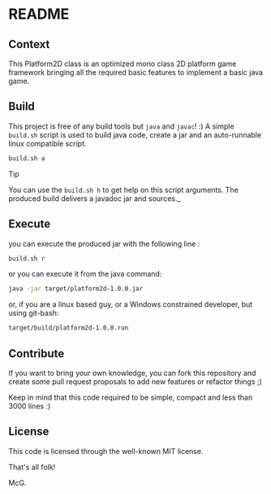 # README

## Context

This Platform2D class is an optimized mono class 2D platform game framework bringing all the required basic features to
implement a basic java game.

## Build

This project is free of any build tools but `java` and `javac`! :)
A simple `build.sh` script is used to build java code, create a jar and an auto-runnable linux compatible script.

```bash
build.sh a
```

> [!TIP]
> You can use the `build.sh h` to get help on this script arguments.
> The produced build delivers a javadoc jar and sources._

## Execute

you can execute the produced jar with the following line :

```bash
build.sh r
```

or you can execute it from the java command:

```bash
java -jar target/platform2d-1.0.0.jar
```

or, if you are a linux based guy, or a Windows constrained developer, but using git-bash:

```bash
target/build/platform2d-1.0.0.run
```

## Contribute

If you want to bring your own knowledge, you can fork this repository and create some pull request proposals to add new
features or refactor things ;)

Keep in mind that this code required to be simple, compact and less than 3000 lines :)

## License

This code is licensed through the well-known MIT license.

That's all folk!

McG.